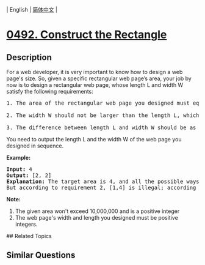 
| English | [简体中文](README.md) |
# [0492. Construct the Rectangle](https://leetcode-cn.com/problems/construct-the-rectangle/)
## Description
<p>
For a web developer, it is very important to know how to design a web page's size. So, given a specific rectangular web page’s area, your job by now is to design a rectangular web page, whose length L and width W satisfy the following requirements:<pre>
1. The area of the rectangular web page you designed must equal to the given target area.
<br>2. The width W should not be larger than the length L, which means L >= W.
<br>3. The difference between length L and width W should be as small as possible.
</pre>
You need to output the length L and the width W of the web page you designed in sequence.
</p>


<p><b>Example:</b><br />
<pre>
<b>Input:</b> 4
<b>Output:</b> [2, 2]
<b>Explanation:</b> The target area is 4, and all the possible ways to construct it are [1,4], [2,2], [4,1]. 
But according to requirement 2, [1,4] is illegal; according to requirement 3,  [4,1] is not optimal compared to [2,2]. So the length L is 2, and the width W is 2.
</pre>
</p>

<p><b>Note:</b><br>
<ol>
<li>The given area won't exceed 10,000,000 and is a positive integer</li>
<li>The web page's width and length you designed must be positive integers.</li>
</ol>
</p>
## Related Topics

## Similar Questions

